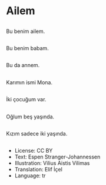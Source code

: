 # Ailem

##
Bu benim ailem.

##
Bu benim babam.

##
Bu da annem.

##
Karımın ismi Mona.

##
İki çocuğum var.

##
Oğlum beş yaşında.

##
Kızım sadece iki yaşında.

##
* License: CC BY
* Text: Espen Stranger-Johannessen
* Illustration: Vilius Aistis Vilimas
* Translation: Elif İçel
* Language: tr
